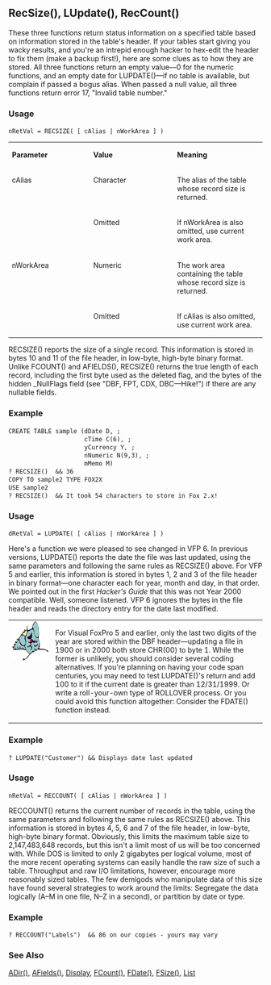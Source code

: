 ## RecSize(), LUpdate(), RecCount()

These three functions return status information on a specified table based on information stored in the table's header. If your tables start giving you wacky results, and you're an intrepid enough hacker to hex-edit the header to fix them (make a backup first!), here are some clues as to how they are stored. All three functions return an empty value&mdash;0 for the numeric functions, and an empty date for LUPDATE()&mdash;if no table is available, but complain if passed a bogus alias. When passed a null value, all three functions return error 17, "Invalid table number."

### Usage

```foxpro
nRetVal = RECSIZE( [ cAlias | nWorkArea ] )
```
<table>
<tr>
  <td width="32%" valign="top">
  <p><b>Parameter</b></p>
  </td>
  <td width="23%" valign="top">
  <p><b>Value</b></p>
  </td>
  <td width="45%" valign="top">
  <p><b>Meaning</b></p>
  </td>
 </tr>
<tr>
  <td width="32%" rowspan="2" valign="top">
  <p>cAlias</p>
  </td>
  <td width="23%" valign="top">
  <p>Character</p>
  </td>
  <td width="45%" valign="top">
  <p>The alias of the table whose record size is returned.</p>
  </td>
 </tr>
<tr>
  <td width="33%" valign="top">
  <p>Omitted </p>
  </td>
  <td width="67%" valign="top">
  <p>If nWorkArea is also omitted, use current work area.</p>
  </td>
 </tr>
<tr>
  <td width="32%" rowspan="2" valign="top">
  <p>nWorkArea</p>
  </td>
  <td width="23%" valign="top">
  <p>Numeric</p>
  </td>
  <td width="45%" valign="top">
  <p>The work area containing the table whose record size is returned.</p>
  </td>
 </tr>
<tr>
  <td width="33%" valign="top">
  <p>Omitted</p>
  </td>
  <td width="67%" valign="top">
  <p>If cAlias is also omitted, use current work area.</p>
  </td>
 </tr>
</table>

RECSIZE() reports the size of a single record. This information is stored in bytes 10 and 11 of the file header, in low-byte, high-byte binary format. Unlike FCOUNT() and AFIELDS(), RECSIZE() returns the true length of each record, including the first byte used as the deleted flag, and the bytes of the hidden _NullFlags field (see "DBF, FPT, CDX, DBC&mdash;Hike!") if there are any nullable fields.

### Example

```foxpro
CREATE TABLE sample (dDate D, ;
                     cTime C(6), ;
                     yCurrency Y, ;
                     nNumeric N(9,3), ;
                     mMemo M)
? RECSIZE()  && 36
COPY TO sample2 TYPE FOX2X
USE sample2
? RECSIZE()  && It took 54 characters to store in Fox 2.x!
```
### Usage

```foxpro
dRetVal = LUPDATE( [ cAlias | nWorkArea ] )
```

Here's a function we were pleased to see changed in VFP 6. In previous versions, LUPDATE() reports the date the file was last updated, using the same parameters and following the same rules as RECSIZE() above. For VFP 5 and earlier, this information is stored in bytes 1, 2 and 3 of the file header in binary format&mdash;one character each for year, month and day, in that order. We pointed out in the first *Hacker's Guide* that this was not Year 2000 compatible. Well, someone listened. VFP 6 ignores the bytes in the file header and reads the directory entry for the date last modified.

<table>
<tr>
  <td width="17%" valign="top">
<img width="94" height="78" src="fixbug1.gif">
  </td>
  <td width="83%">
  <p>For Visual FoxPro 5 and earlier, only the last two digits of the year are stored within the DBF header&mdash;updating a file in 1900 or in 2000 both store CHR(00) to byte 1. While the former is unlikely, you should consider several coding alternatives. If you're planning on having your code span centuries, you may need to test LUPDATE()'s return and add 100 to it if the current date is greater than 12/31/1999. Or write a roll-your-own type of ROLLOVER process. Or you could avoid this function altogether: Consider the FDATE() function instead.</p>
  </td>
 </tr>
</table>

### Example

```foxpro
? LUPDATE("Customer") && Displays date last updated
```
### Usage

```foxpro
nRetVal = RECCOUNT( [ cAlias | nWorkArea ] )
```

RECCOUNT() returns the current number of records in the table, using the same parameters and following the same rules as RECSIZE() above. This information is stored in bytes 4, 5, 6 and 7 of the file header, in low-byte, high-byte binary format. Obviously, this limits the maximum table size to 2,147,483,648 records, but this isn't a limit most of us will be too concerned with. While DOS is limited to only 2 gigabytes per logical volume, most of the more recent operating systems can easily handle the raw size of such a table. Throughput and raw I/O limitations, however, encourage more reasonably sized tables. The few demigods who manipulate data of this size have found several strategies to work around the limits: Segregate the data logically (A&ndash;M in one file, N&ndash;Z in a second), or partition by date or type.

### Example

```foxpro
? RECCOUNT("Labels")  && 86 on our copies - yours may vary
```
### See Also

[ADir()](s4g212.md), [AFields()](s4g292.md), [Display](s4g784.md), [FCount()](s4g076.md), [FDate()](s4g365.md), [FSize()](s4g076.md), [List](s4g784.md)